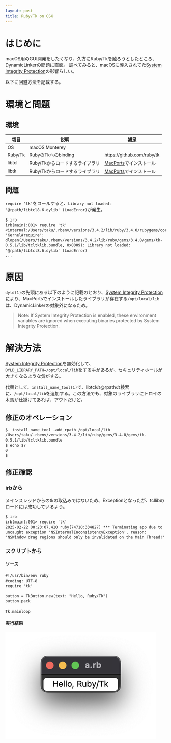 ```yaml
---
layout: post
title: Ruby/Tk on OSX
---
```

# はじめに

macOS用のGUI開発をしたくなり、久方にRuby/Tkを触ろうとしたところ、DynamicLinkerの問題に直面。
調べてみると、macOSに導入されてた[System Integrity Protection](https://developer.apple.com/documentation/security/disabling-and-enabling-system-integrity-protection)の影響らしい。

以下に回避方法を記載する。

# 環境と問題

## 環境

| 項目    | 説明                            | 補足                                                           |
|---------|---------------------------------|----------------------------------------------------------------|
| OS      | macOS Monterey                  |                                                                |
| Ruby/Tk | RubyのTkへのbinding             | https://github.com/ruby/tk                                     |
| libtcl  | Ruby/Tkからロードするライブラリ | [MacPorts](https://ports.macports.org/port/tcl/)でインストール |
| libtk   | Ruby/Tkからロードするライブラリ | [MacPorts](https://ports.macports.org/port/tk/)でインストール  |

## 問題

`require 'tk'`をコールすると、`Library not loaded: '@rpath/libtcl8.6.dylib' (LoadError)`が発生。

	$ irb
	irb(main):001> require 'tk'
	<internal:/Users/taku/.rbenv/versions/3.4.2/lib/ruby/3.4.0/rubygems/core_ext/kernel_require.rb>:136:in 'Kernel#require': dlopen(/Users/taku/.rbenv/versions/3.4.2/lib/ruby/gems/3.4.0/gems/tk-0.5.1/lib/tcltklib.bundle, 0x0009): Library not loaded: '@rpath/libtcl8.6.dylib' (LoadError)
	...

# 原因

`dyld(1)`の先頭にある以下のように記載のとおり、[System Integrity Protection](https://developer.apple.com/documentation/security/disabling-and-enabling-system-integrity-protection)により、MacPortsでインストールしたライブラリが存在する`/opt/local/lib`は、DynamicLinkerの対象外になるため。

> Note: If System Integrity Protection is enabled, these environment
> variables are ignored when executing binaries protected by System
> Integrity Protection.

# 解決方法

[System Integrity Protection](https://developer.apple.com/documentation/security/disabling-and-enabling-system-integrity-protection)を無効化して、`DYLD_LIBRARY_PATH=/opt/local/lib`をする手があるが、セキュリティホールが大きくなるような気がする。

代替として、`install_name_tool(1)`で、libtclの@rpathの検索に、`/opt/local/lib`を追加する。この方法でも、対象のライブラリにトロイの木馬が仕掛けてあれば、アウトだけど。

## 修正のオペレーション

	$  install_name_tool -add_rpath /opt/local/lib /Users/taku/.rbenv/versions/3.4.2/lib/ruby/gems/3.4.0/gems/tk-0.5.1/lib/tcltklib.bundle
	$ echo $?
	0
	$ 
	
## 修正確認

### irbから

メインスレッドからのtkの取込みではないため、Exceptionとなったが、tcllibのロードには成功しているよう。

	$ irb
    irb(main):001> require 'tk'
    2025-02-22 00:23:07.410 ruby[74710:334827] *** Terminating app due to uncaught exception 'NSInternalInconsistencyException', reason: 'NSWindow drag regions should only be invalidated on the Main Thread!'

### スクリプトから

#### ソース

	#!/usr/bin/env ruby
	#coding: UTF-8
	require 'tk'

	button = TkButton.new(text: "Hello, Ruby/Tk")
	button.pack

	Tk.mainloop

#### 実行結果

![hello](/assets/images/2025/0221/Hello.png)






